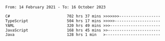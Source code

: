 <!-- [![Top Langs](https://github-readme-stats.vercel.app/api/top-langs/?username=thititongumpun&layout=compact&langs_count=7&theme=prussian)](https://github.com/thititongumpun)
[![Anurag's GitHub stats](https://github-readme-stats.vercel.app/api?username=thititongumpun&hide=stars&show_icons=true&theme=prussian)](https://github.com/thititongumpun) -->

<!--START_SECTION:waka-->

```txt
From: 14 February 2021 - To: 16 October 2023

C#                         702 hrs 37 mins >>>>>>>------------------   26.88 %
TypeScript                 504 hrs 17 mins >>>>>--------------------   19.29 %
YAML                       320 hrs 49 mins >>>----------------------   12.28 %
JavaScript                 168 hrs 45 mins >>-----------------------   06.46 %
Java                       128 hrs 1 min   >------------------------   04.90 %
```

<!--END_SECTION:waka-->
